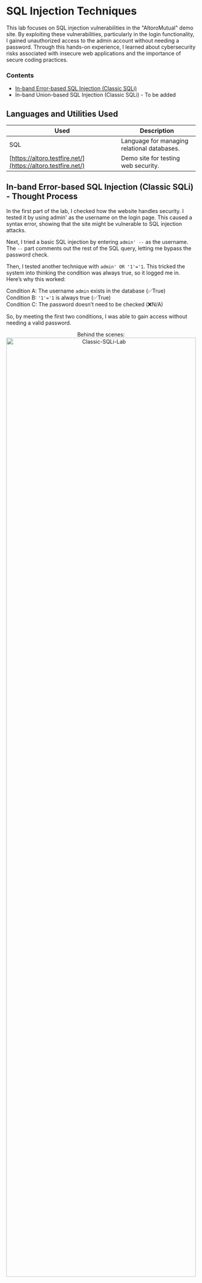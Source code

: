 <h1>SQL Injection Techniques</h1> 

This lab focuses on SQL injection vulnerabilities in the "AltoroMutual" demo site. By exploiting these vulnerabilities, particularly in the login functionality, I gained unauthorized access to the admin account without needing a password. Through this hands-on experience, I learned about cybersecurity risks associated with insecure web applications and the importance of secure coding practices.

### Contents
- <a href="https://github.com/fabiancruzcs/SQL-Injections-Techniques/blob/main/README.md#in-band-error-based-sql-injection-classic-sqli---thought-process">In-band Error-based SQL Injection (Classic SQLi)</a> </br>
- In-band Union-based SQL Injection (Classic SQLi) - To be added

<h2>Languages and Utilities Used</h2>

| Used          | Description                                     |
|---------------|-------------------------------------------------|
| SQL           | Language for managing relational databases.     |
| [https://altoro.testfire.net/](https://altoro.testfire.net/) | Demo site for testing web security.             |

## In-band Error-based SQL Injection (Classic SQLi) - Thought Process

In the first part of the lab, I checked how the website handles security. I tested it by using admin' as the username on the login page. This caused a syntax error, showing that the site might be vulnerable to SQL injection attacks.

Next, I tried a basic SQL injection by entering `admin' --` as the username. The `--` part comments out the rest of the SQL query, letting me bypass the password check.

Then, I tested another technique with `admin' OR '1'='1`. This tricked the system into thinking the condition was always true, so it logged me in. Here’s why this worked:

Condition A: The username `admin` exists in the database (✅True) </br>
Condition B: `'1'='1` is always true (✅True) </br>
Condition C: The password doesn’t need to be checked (❌N/A) </br>

So, by meeting the first two conditions, I was able to gain access without needing a valid password. </br>

<p align="center">
Behind the scenes:
<img src="https://imgur.com/v4fwGDV.png" height="80%" width="100%" alt="Classic-SQLi-Lab"/>

<h2>Exploit Walk-Through:</h2>

<p align="center">
Login failure, typed <b> admin </b> as common username: <br/>
<img src="https://imgur.com/BlGWiwp.png" height="80%" width="80%" alt="Classic-SQLi-Lab"/>
<br />
<br />
Testing login functionality with username <b>admin'</b>. Returned syntax error indicating a potential vulnerability:  <br/>
<img src="https://imgur.com/fF7oEnI.png" height="80%" width="80%" alt="Classic-SQLi-Lab"/>
<br />
<br />
Simple SQLi payload <b>admin' --</b>: <br/>
<img src="https://imgur.com/XbBdljF.png" height="80%" width="80%" alt="Classic-SQLi-Lab"/>
<br />
<br />
Payload variation <b>admin' OR '1'='1</b>:  <br/>
<img src="https://imgur.com/vqooZnT.png" height="80%" width="80%" alt="Classic-SQLi-Lab"/>
<br />
<br />
Access granted:  <br/>
<img src="https://imgur.com/7NXhuiH.png" height="80%" width="80%" alt="Classic-SQLi-Lab"/>
<br />
<br />
</p>
